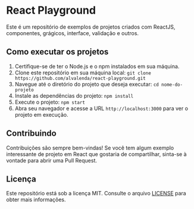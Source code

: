# React Playground

Este é um repositório de exemplos de projetos criados com ReactJS, componentes, grágicos, interface, validação e outros.

## Como executar os projetos

1. Certifique-se de ter o Node.js e o npm instalados em sua máquina.
2. Clone este repositório em sua máquina local: `git clone https://github.com/alvalenda/react-playground.git`
3. Navegue até o diretório do projeto que deseja executar: `cd nome-do-projeto`
4. Instale as dependências do projeto: `npm install`
5. Execute o projeto: `npm start`
6. Abra seu navegador e acesse a URL `http://localhost:3000` para ver o projeto em execução.

## Contribuindo

Contribuições são sempre bem-vindas! Se você tem algum exemplo interessante de projeto em React que gostaria de compartilhar, sinta-se à vontade para abrir uma Pull Request.

## Licença

Este repositório está sob a licença MIT. Consulte o arquivo [LICENSE](./LICENSE) para obter mais informações.
